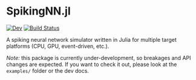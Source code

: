 # SpikingNN.jl

[![Dev](https://img.shields.io/badge/docs-dev-blue.svg)](https://darsnack.github.io/SpikingNN.jl/dev)
[![Build Status](https://github.com/darsnack/SpikingNN.jl/workflows/CI/badge.svg)](https://github.com/darsnack/SpikingNN.jl/actions)

A spiking neural network simulator written in Julia for multiple target platforms (CPU, GPU, event-driven, etc.).

*Note:* this package is currently under-development, so breakages and API changes are expected. If you want to check it out, please look at the `examples/` folder or the dev docs.
